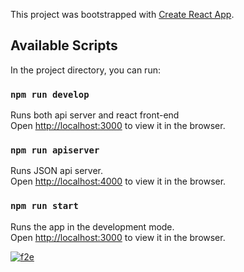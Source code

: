 This project was bootstrapped with [Create React App](https://github.com/facebook/create-react-app).

## Available Scripts

In the project directory, you can run:

### `npm run develop`

Runs both api server and react front-end<br/>
Open [http://localhost:3000](http://localhost:3000) to view it in the browser.

### `npm run apiserver`

Runs JSON api server.<br/>
Open [http://localhost:4000](http://localhost:4000) to view it in the browser.

### `npm run start`

Runs the app in the development mode.<br />
Open [http://localhost:3000](http://localhost:3000) to view it in the browser.



<a href="https://ibb.co/N3CsyRK"><img src="https://i.ibb.co/4ft7Vkp/f2e.png" alt="f2e"></a>